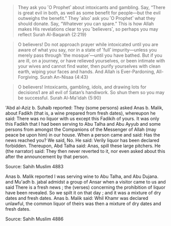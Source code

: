 >They ask you ˹O Prophet˺ about intoxicants and gambling. Say, “There is great evil in both, as well as some benefit for people—but the evil outweighs the benefit.” They ˹also˺ ask you ˹O Prophet˺ what they should donate. Say, “Whatever you can spare.” This is how Allah makes His revelations clear to you ˹believers˺, so perhaps you may reflect
Surah Al-Baqarah {2:219}

>O believers! Do not approach prayer while intoxicated until you are aware of what you say, nor in a state of ˹full˺ impurity—unless you merely pass through ˹the mosque˺—until you have bathed. But if you are ill, on a journey, or have relieved yourselves, or been intimate with your wives and cannot find water, then purify yourselves with clean earth, wiping your faces and hands. And Allah is Ever-Pardoning, All-Forgiving.
Surah An-Nisaa {4:43}

>O believers! Intoxicants, gambling, idols, and drawing lots for decisions1 are all evil of Satan’s handiwork. So shun them so you may be successful.
Surah Al-Ma'idah {5:90}

'Abd al-Aziz b. Suhaib reported: They (some persons) asked Anas b. Malik, about Fadikh (that is, a wine prepared from fresh dates), whereupon he said: There was no liquor with us except this Fadikih of yours. It was only this Fadikh that I had been serving to Abu Talha and Abu Ayyub and some persons from amongst the Companions of the Messenger of Allah (may peace be upon him) in our house. When a person came and said: Has the news reached you? We said, No. He said: Verily liquor has been declared forbidden. Thereupon, Abd Talha said: Anas, spill these large pitchers. He (the narrator) said: They then never reverted to it, nor even asked about this after the announcement by that person.

Source: Sahih Muslim 4883

Anas b. Malik reported I was serving wine to Abu Talha, and Abu Dujana. and Mu'adh b. jabal admidst a group of Ansar when a visitor came to us and said There is a fresh news ; the (verses) concerning the prohibition of liquor have been revealed. So we spilt it on that day ; and it was a mixture of dry dates and fresh dates. Anas b. Malik said: Whil Khamr was declared unlawful, the common liquor of theirs was then a mixture of dry dates and fresh dates.

Source: Sahih Muslim 4886
